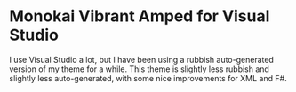 # Monokai Vibrant Amped for Visual Studio

I use Visual Studio a lot, but I have been using a rubbish auto-generated version of my theme for a while.
This theme is slightly less rubbish and slightly less auto-generated, with some nice improvements for XML and F#.
